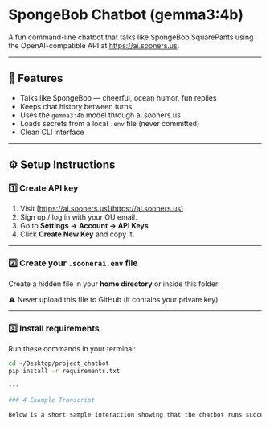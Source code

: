 # SpongeBob Chatbot (gemma3:4b)

A fun command-line chatbot that talks like SpongeBob SquarePants using the OpenAI-compatible API at https://ai.sooners.us.

---

## 🧠 Features
- Talks like SpongeBob — cheerful, ocean humor, fun replies
- Keeps chat history between turns
- Uses the `gemma3:4b` model through ai.sooners.us
- Loads secrets from a local `.env` file (never committed)
- Clean CLI interface

---

## ⚙️ Setup Instructions

### 1️⃣ Create API key
1. Visit [https://ai.sooners.us](https://ai.sooners.us)
2. Sign up / log in with your OU email.
3. Go to **Settings → Account → API Keys**
4. Click **Create New Key** and copy it.

---

### 2️⃣ Create your `.soonerai.env` file

Create a hidden file in your **home directory** or inside this folder:

⚠️ Never upload this file to GitHub (it contains your private key).

---

### 3️⃣ Install requirements

Run these commands in your terminal:

```bash
cd ~/Desktop/project_chatbot
pip install -r requirements.txt

---

### 4 Example Transcript

Below is a short sample interaction showing that the chatbot runs successfully and responds in SpongeBob’s cheerful style:


